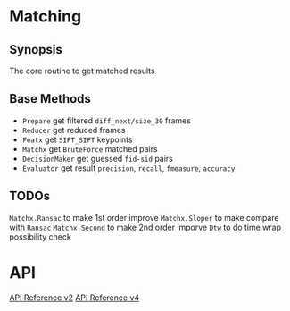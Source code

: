 # Matching

## Synopsis

The core routine to get matched results

## Base Methods

- `Prepare` get filtered `diff_next/size_30` frames
- `Reducer` get reduced frames
- `Featx` get `SIFT_SIFT` keypoints
- `Matchx` get `BruteForce` matched pairs
- `DecisionMaker` get guessed `fid-sid` pairs
- `Evaluator` get result `precision`, `recall`, `fmeasure`, `accuracy`

## TODOs

`Matchx.Ransac` to make 1st order improve
`Matchx.Sloper` to make compare with `Ransac`
`Matchx.Second` to make 2nd order imporve
`Dtw` to do time wrap possibility check

# API

[API Reference v2](http://nbviewer.ipython.org/github/speed-of-light/pyslider/blob/master/docs/nb/matching_base.ipynb)
[API Reference v4](http://nbviewer.ipython.org/github/speed-of-light/pyslider/blob/master/docs/nb/matching.ipynb)
